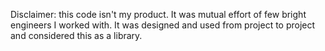 Disclaimer: this code isn't my product. It was mutual effort of few bright engineers I worked with. It was designed and used from project to project and considered this as a library.  